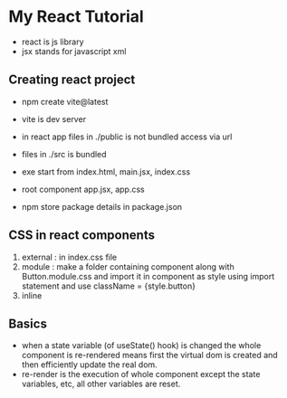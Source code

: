 # My React Tutorial

* react is js library
* jsx stands for javascript xml

## Creating react project
* npm create vite@latest
* vite is dev server

* in react app files in ./public is not bundled access via url
* files in ./src is bundled 
* exe start from index.html, main.jsx, index.css
* root component app.jsx, app.css
* npm store package details in package.json

## CSS in react components
1. external : in index.css file
2. module : make a folder containing component along with Button.module.css and import it in component as style using import statement and use className = {style.button}
3. inline

## Basics
* when a state variable (of useState() hook) is changed the whole component is re-rendered means first the virtual dom is created and then efficiently update the real dom.
* re-render is the execution of whole component except the state variables, etc, all other variables are reset.
